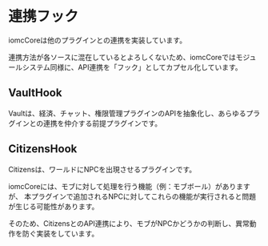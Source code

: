 # 連携フック

iomcCoreは他のプラグインとの連携を実装しています。

連携方法が各ソースに混在しているとよろしくないため、iomcCoreではモジュールシステム同様に、API連携を「フック」としてカプセル化しています。

## VaultHook

Vaultは、経済、チャット、権限管理プラグインのAPIを抽象化し、あらゆるプラグインとの連携を仲介する前提プラグインです。

## CitizensHook

Citizensは、ワールドにNPCを出現させるプラグインです。

iomcCoreには、モブに対して処理を行う機能（例：モブボール）がありますが、
本プラグインで追加されるNPCに対してこれらの機能が実行されると問題が生じる可能性があります。

そのため、CitizensとのAPI連携により、モブがNPCかどうかの判断し、異常動作を防ぐ実装をしています。
